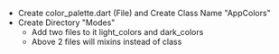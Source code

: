 - Create color_palette.dart (File) and Create Class Name "AppColors"
- Create Directory "Modes"
  - Add two files to it light_colors and dark_colors
  - Above 2 files will mixins instead of class
  